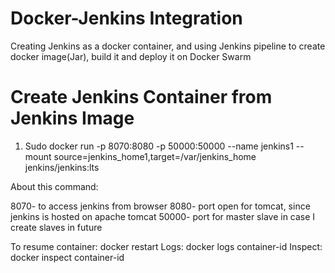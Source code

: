 # Docker-Jenkins Integration
Creating Jenkins as a docker container, and using Jenkins pipeline to create docker image(Jar), build it and deploy it on Docker Swarm


# Create Jenkins Container from Jenkins Image

1) Sudo docker run -p 8070:8080 -p 50000:50000 --name jenkins1 --mount source=jenkins_home1,target=/var/jenkins_home jenkins/jenkins:lts

About this command: 

8070- to access jenkins from browser
8080- port open for tomcat, since jenkins is hosted on apache tomcat
50000- port for master slave in case I create slaves in future

To resume container: docker restart 
Logs: docker logs container-id
Inspect: docker inspect container-id
